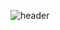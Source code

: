 <!---
biuea3866/biuea3866 is a ✨ special ✨ repository because its `README.md` (this file) appears on your GitHub profile.
You can click the Preview link to take a look at your changes.
--->
![header](https://capsule-render.vercel.app/api?type=Rounded&color=3CFBFF&height=300&section=header&text=BIUEA&fontSize=50&fontColor=FFFFFF)
